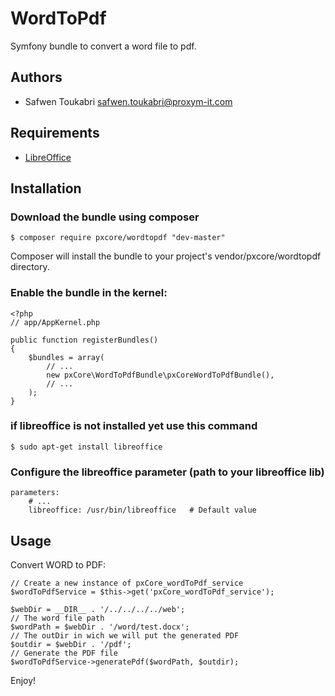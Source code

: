 # WordToPdf

Symfony bundle to convert a word file to pdf.

Authors
-------

* Safwen Toukabri <safwen.toukabri@proxym-it.com>

Requirements
------------

* [LibreOffice](https://www.libreoffice.org/)


Installation
------------

### Download the bundle using composer

```
$ composer require pxcore/wordtopdf "dev-master"
```
Composer will install the bundle to your project's vendor/pxcore/wordtopdf directory.

### Enable the bundle in the kernel:

```
<?php
// app/AppKernel.php

public function registerBundles()
{
    $bundles = array(
        // ...
        new pxCore\WordToPdfBundle\pxCoreWordToPdfBundle(),
        // ...
    );
}
```

### if libreoffice is not installed yet use this command

```
$ sudo apt-get install libreoffice
```

### Configure the libreoffice parameter (path to your libreoffice lib)

```
parameters:
    # ...
    libreoffice: /usr/bin/libreoffice	# Default value
```

Usage
-----

Convert WORD to PDF:

```
// Create a new instance of pxCore_wordToPdf_service 
$wordToPdfService = $this->get('pxCore_wordToPdf_service');

$webDir = __DIR__ . '/../../../../web';
// The word file path
$wordPath = $webDir . '/word/test.docx';
// The outDir in wich we will put the generated PDF
$outdir = $webDir . '/pdf';
// Generate the PDF file
$wordToPdfService->generatePdf($wordPath, $outdir);
```

Enjoy!
